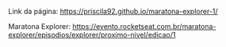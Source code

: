 Link da página: https://priscila92.github.io/maratona-explorer-1/

Maratona Explorer: https://evento.rocketseat.com.br/maratona-explorer/episodios/explorer/proximo-nivel/edicao/1
